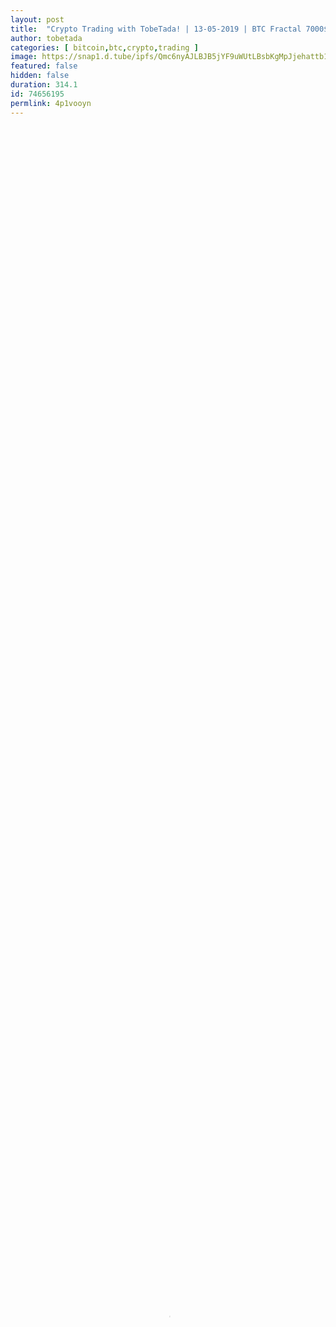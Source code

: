 ```yaml
---
layout: post
title:  "Crypto Trading with TobeTada! | 13-05-2019 | BTC Fractal 7000$ - 5200$"
author: tobetada
categories: [ bitcoin,btc,crypto,trading ]
image: https://snap1.d.tube/ipfs/Qmc6nyAJLBJB5jYF9uWUtLBsbKgMpJjehattb1yunj9K8q
featured: false
hidden: false
duration: 314.1
id: 74656195
permlink: 4p1vooyn
---
```

    
<video poster="https://snap1.d.tube/ipfs/Qmc6nyAJLBJB5jYF9uWUtLBsbKgMpJjehattb1yunj9K8q" autoplay="" id="player_html5_api" class="vjs-tech" style="width: 100%; height: 100%;" tabindex="-1" src="https://video.dtube.top/ipfs/Qmd1ypwCtcfE7EicseQ3gbUp6Z9JE6VUG8WHegRfx67mv9"></video>

